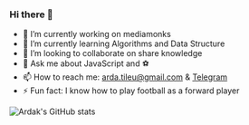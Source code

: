 ### Hi there 👋

- 🔭  I’m currently working on mediamonks
- 🌱  I’m currently learning Algorithms and Data Structure
- 👯  I’m looking to collaborate on share knowledge
- 💬  Ask me about JavaScript and ⚽
- 📫  How to reach me: arda.tileu@gmail.com & [Telegram](https://t.me/ardak_tileu)
- ⚡   Fun fact: I know how to play football as a forward player

<!--
**ardakkk/ardakkk** is a ✨ _special_ ✨ repository because its `README.md` (this file) appears on your GitHub profile.

Here are some ideas to get you started:

- 🔭 I’m currently working on ...
- 🌱 I’m currently learning ...
- 👯 I’m looking to collaborate on ...
- 🤔 I’m looking for help with ...
- 💬 Ask me about ...
- 📫 How to reach me: ...
- 😄 Pronouns: ...
- ⚡ Fun fact: ...
-->

<p align="justify">
  <img src="https://github-readme-stats.vercel.app/api?username=ardakkk&show_icons=true" alt="Ardak's GitHub stats"></img>
</p>
